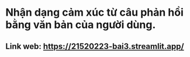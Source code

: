 # Nhận dạng cảm xúc từ câu phản hồi bằng văn bản của người dùng.
## Link web: https://21520223-bai3.streamlit.app/
